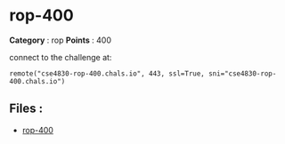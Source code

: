 # rop-400

**Category** : rop
**Points** : 400

connect to  the challenge at: 

``remote("cse4830-rop-400.chals.io", 443, ssl=True, sni="cse4830-rop-400.chals.io")``

## Files : 
 - [rop-400](./rop-400)


